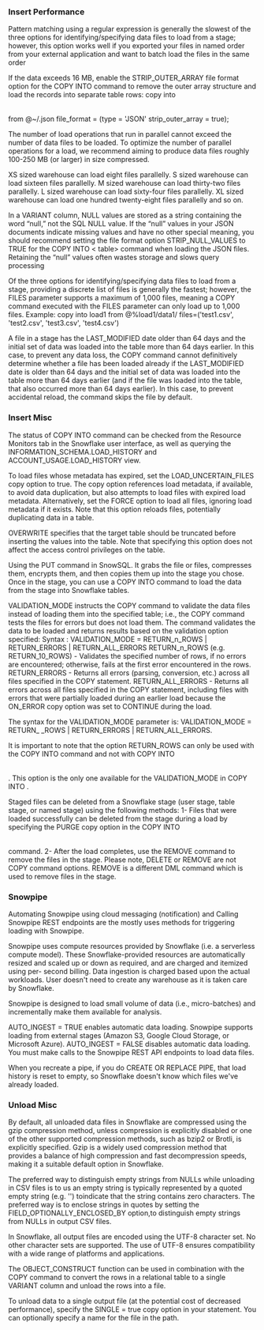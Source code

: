 ### Insert Performance
Pattern matching using a regular expression is generally the slowest of the
three options for identifying/specifying data files to load from a stage;
however, this option works well if you exported your files in named order from
your external application and want to batch load the files in the same order

If the data exceeds 16 MB, enable the STRIP_OUTER_ARRAY file format option for
the COPY INTO <table> command to remove the outer array structure and load the
records into separate table rows: copy into <table> from @~/<file>.json
file_format = (type = 'JSON' strip_outer_array = true);

The number of load operations that run in parallel cannot exceed the number of
data files to be loaded. To optimize the number of parallel operations for a
load, we recommend aiming to produce data files roughly 100-250 MB (or larger)
in size compressed.

XS sized warehouse can load eight files parallelly. S sized warehouse can load
sixteen files parallelly. M sized warehouse can load thirty-two files
parallelly. L sized warehouse can load sixty-four files parallelly. XL sized
warehouse can load one hundred twenty-eight files parallelly and so on.

In a VARIANT column, NULL values are stored as a string containing the word
“null,” not the SQL NULL value. If the “null” values in your JSON documents
indicate missing values and have no other special meaning, you should recommend
setting the file format option STRIP_NULL_VALUES to TRUE for the COPY INTO <
table> command when loading the JSON files. Retaining the “null” values often
wastes storage and slows query processing

Of the three options for identifying/specifying data files to load from a
stage, providing a discrete list of files is generally the fastest; however,
the FILES parameter supports a maximum of 1,000 files, meaning a COPY command
executed with the FILES parameter can only load up to 1,000 files. Example:
copy into load1 from @%load1/data1/ files=('test1.csv', 'test2.csv',
'test3.csv', 'test4.csv')

A file in a stage has the LAST_MODIFIED date older than 64 days and the initial
set of data was loaded into the table more than 64 days earlier. In this case,
to prevent any data loss, the COPY command cannot definitively determine
whether a file has been loaded already if the LAST_MODIFIED date is older than
64 days and the initial set of data was loaded into the table more than 64 days
earlier (and if the file was loaded into the table, that also occurred more
than 64 days earlier). In this case, to prevent accidental reload, the command
skips the file by default.

### Insert Misc
The status of COPY INTO command can be checked from the Resource Monitors tab
in the Snowflake user interface, as well as querying the
INFORMATION_SCHEMA.LOAD_HISTORY and ACCOUNT_USAGE.LOAD_HISTORY view.

To load files whose metadata has expired, set the LOAD_UNCERTAIN_FILES copy
option to true. The copy option references load metadata, if available, to
avoid data duplication, but also attempts to load files with expired load
metadata. Alternatively, set the FORCE option to load all files, ignoring load
metadata if it exists. Note that this option reloads files, potentially
duplicating data in a table.

OVERWRITE specifies that the target table should be truncated before inserting
the values into the table. Note that specifying this option does not affect the
access control privileges on the table.

Using the PUT command in SnowSQL. It grabs the file or files, compresses them,
encrypts them, and then copies them up into the stage you chose. Once in the
stage, you can use a COPY INTO command to load the data from the stage into
Snowflake tables.

VALIDATION_MODE instructs the COPY command to validate the data files instead
of loading them into the specified table; i.e., the COPY command tests the
files for errors but does not load them. The command validates the data to be
loaded and returns results based on the validation option specified: Syntax :
VALIDATION_MODE = RETURN_n_ROWS | RETURN_ERRORS | RETURN_ALL_ERRORS
RETURN_n_ROWS (e.g. RETURN_10_ROWS) - Validates the specified number of rows,
if no errors are encountered; otherwise, fails at the first error encountered
in the rows. RETURN_ERRORS - Returns all errors (parsing, conversion, etc.)
across all files specified in the COPY statement. RETURN_ALL_ERRORS - Returns
all errors across all files specified in the COPY statement, including files
with errors that were partially loaded during an earlier load because the
ON_ERROR copy option was set to CONTINUE during the load.

The syntax for the VALIDATION_MODE parameter is: VALIDATION_MODE = RETURN_<n>
_ROWS | RETURN_ERRORS | RETURN_ALL_ERRORS.

It is important to note that the option RETURN_ROWS can only be used with the
COPY INTO <location> command and not with COPY INTO <table>. This option is the
only one available for the VALIDATION_MODE in COPY INTO <location>.

Staged files can be deleted from a Snowflake stage (user stage, table stage, or
named stage) using the following methods: 1- Files that were loaded
successfully can be deleted from the stage during a load by specifying the
PURGE copy option in the COPY INTO <table> command. 2- After the load
completes, use the REMOVE command to remove the files in the stage. Please
note, DELETE or REMOVE are not COPY command options. REMOVE is a different DML
command which is used to remove files in the stage.


### Snowpipe
Automating Snowpipe using cloud messaging (notification) and Calling Snowpipe
REST endpoints are the mostly uses methods for triggering loading with Snowpipe.

Snowpipe uses compute resources provided by Snowflake (i.e. a serverless
compute model). These Snowflake-provided resources are automatically resized
and scaled up or down as required, and are charged and itemized using per-
second billing. Data ingestion is charged based upon the actual workloads. User
doesn't need to create any warehouse as it is taken care by Snowflake.

Snowpipe is designed to load small volume of data (i.e., micro-batches) and 
incrementally make them available for analysis.

AUTO_INGEST = TRUE enables automatic data loading. Snowpipe supports loading
from external stages (Amazon S3, Google Cloud Storage, or Microsoft Azure).
AUTO_INGEST = FALSE disables automatic data loading. You must make calls to the
Snowpipe REST API endpoints to load data files.

When you recreate a pipe, if you do CREATE OR REPLACE PIPE, that load history
is reset to empty, so Snowflake doesn't know which files we've already loaded.

### Unload Misc
By default, all unloaded data files in Snowflake are compressed using the gzip
compression method, unless compression is explicitly disabled or one of the
other supported compression methods, such as bzip2 or Brotli, is explicitly
specified. Gzip is a widely used compression method that provides a balance of
high compression and fast decompression speeds, making it a suitable default
option in Snowflake.

The preferred way to distinguish empty strings from NULLs while unloading in
CSV files is to us an empty string is typically represented by a quoted empty
string (e.g. '') toindicate that the string contains zero characters. The 
preferred way is to enclose strings in quotes by setting the 
FIELD_OPTIONALLY_ENCLOSED_BY option,to distinguish empty strings from NULLs in
output CSV files.

In Snowflake, all output files are encoded using the UTF-8 character set. No
other character sets are supported. The use of UTF-8 ensures compatibility with
a wide range of platforms and applications.

The OBJECT_CONSTRUCT function can be used in combination with the COPY command
to convert the rows in a relational table to a single VARIANT column and unload
the rows into a file.

To unload data to a single output file (at the potential cost of decreased
performance), specify the SINGLE = true copy option in your statement. You can
optionally specify a name for the file in the path.

